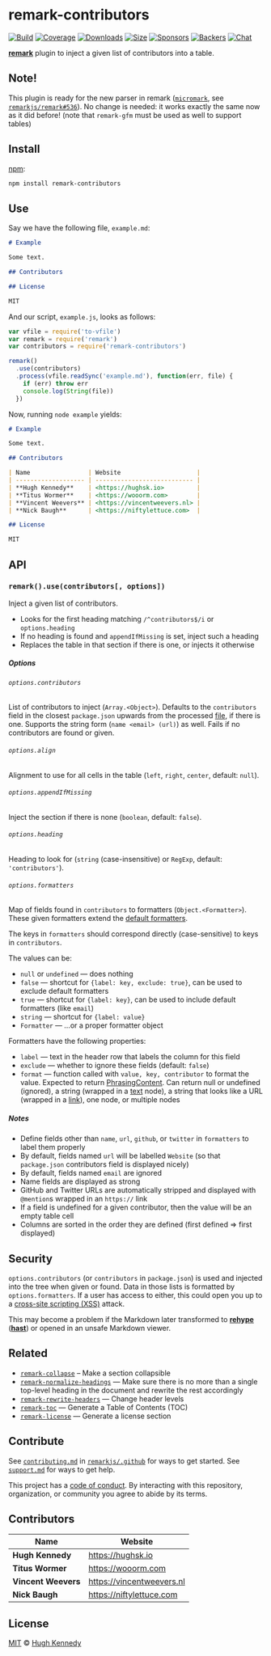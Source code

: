# remark-contributors

[![Build][build-badge]][build]
[![Coverage][coverage-badge]][coverage]
[![Downloads][downloads-badge]][downloads]
[![Size][size-badge]][size]
[![Sponsors][sponsors-badge]][collective]
[![Backers][backers-badge]][collective]
[![Chat][chat-badge]][chat]

[**remark**][remark] plugin to inject a given list of contributors into a table.

## Note!

This plugin is ready for the new parser in remark
([`micromark`](https://github.com/micromark/micromark),
see [`remarkjs/remark#536`](https://github.com/remarkjs/remark/pull/536)).
No change is needed: it works exactly the same now as it did before!
(note that `remark-gfm` must be used as well to support tables)

## Install

[npm][]:

```sh
npm install remark-contributors
```

## Use

Say we have the following file, `example.md`:

```markdown
# Example

Some text.

## Contributors

## License

MIT
```

And our script, `example.js`, looks as follows:

```js
var vfile = require('to-vfile')
var remark = require('remark')
var contributors = require('remark-contributors')

remark()
  .use(contributors)
  .process(vfile.readSync('example.md'), function(err, file) {
    if (err) throw err
    console.log(String(file))
  })
```

Now, running `node example` yields:

```markdown
# Example

Some text.

## Contributors

| Name                | Website                     |
| ------------------- | --------------------------- |
| **Hugh Kennedy**    | <https://hughsk.io>         |
| **Titus Wormer**    | <https://wooorm.com>        |
| **Vincent Weevers** | <https://vincentweevers.nl> |
| **Nick Baugh**      | <https://niftylettuce.com>  |

## License

MIT
```

## API

### `remark().use(contributors[, options])`

Inject a given list of contributors.

*   Looks for the first heading matching `/^contributors$/i` or `options.heading`
*   If no heading is found and `appendIfMissing` is set, inject such a heading
*   Replaces the table in that section if there is one, or injects it otherwise

##### Options

###### `options.contributors`

List of contributors to inject (`Array.<Object>`).
Defaults to the `contributors` field in the closest `package.json` upwards from
the processed [file][vfile], if there is one.
Supports the string form (`name <email> (url)`) as well.
Fails if no contributors are found or given.

###### `options.align`

Alignment to use for all cells in the table (`left`, `right`, `center`,
default: `null`).

###### `options.appendIfMissing`

Inject the section if there is none (`boolean`, default: `false`).

###### `options.heading`

Heading to look for (`string` (case-insensitive) or `RegExp`, default: `'contributors'`).

###### `options.formatters`

Map of fields found in `contributors` to formatters (`Object.<Formatter>`).
These given formatters extend the [default formatters][formatters].

The keys in `formatters` should correspond directly (case-sensitive) to keys in
`contributors`.

The values can be:

*   `null` or `undefined` — does nothing
*   `false` — shortcut for `{label: key, exclude: true}`, can be used to exclude
    default formatters
*   `true` — shortcut for `{label: key}`, can be used to include default
    formatters (like `email`)
*   `string` — shortcut for `{label: value}`
*   `Formatter` — …or a proper formatter object

Formatters have the following properties:

*   `label` — text in the header row that labels the column for this field
*   `exclude` — whether to ignore these fields (default: `false`)
*   `format` — function called with `value, key, contributor` to format
    the value.  Expected to return [PhrasingContent][].  Can return null or
    undefined (ignored), a string (wrapped in a [text][] node), a string that
    looks like a URL (wrapped in a [link][]), one node, or multiple nodes

##### Notes

*   Define fields other than `name`, `url`, `github`, or `twitter` in
    `formatters` to label them properly
*   By default, fields named `url` will be labelled `Website` (so that
    `package.json` contributors field is displayed nicely)
*   By default, fields named `email` are ignored
*   Name fields are displayed as strong
*   GitHub and Twitter URLs are automatically stripped and displayed with
    `@mention`s wrapped in an `https://` link
*   If a field is undefined for a given contributor, then the value will be an
    empty table cell
*   Columns are sorted in the order they are defined (first defined => first
    displayed)

## Security

`options.contributors` (or `contributors` in `package.json`) is used and
injected into the tree when given or found.
Data in those lists is formatted by `options.formatters`.
If a user has access to either, this could open you up to a
[cross-site scripting (XSS)][xss] attack.

This may become a problem if the Markdown later transformed to
[**rehype**][rehype] ([**hast**][hast]) or opened in an unsafe Markdown viewer.

## Related

*   [`remark-collapse`](https://github.com/Rokt33r/remark-collapse)
    – Make a section collapsible
*   [`remark-normalize-headings`](https://github.com/eush77/remark-normalize-headings)
    — Make sure there is no more than a single top-level heading in the document
    and rewrite the rest accordingly
*   [`remark-rewrite-headers`](https://github.com/strugee/remark-rewrite-headers)
    — Change header levels
*   [`remark-toc`](https://github.com/remarkjs/remark-toc)
    — Generate a Table of Contents (TOC)
*   [`remark-license`](https://github.com/remarkjs/remark-license)
    — Generate a license section

## Contribute

See [`contributing.md`][contributing] in [`remarkjs/.github`][health] for ways
to get started.
See [`support.md`][support] for ways to get help.

This project has a [code of conduct][coc].
By interacting with this repository, organization, or community you agree to
abide by its terms.

## Contributors

| Name                | Website                     |
| ------------------- | --------------------------- |
| **Hugh Kennedy**    | <https://hughsk.io>         |
| **Titus Wormer**    | <https://wooorm.com>        |
| **Vincent Weevers** | <https://vincentweevers.nl> |
| **Nick Baugh**      | <https://niftylettuce.com>  |

## License

[MIT][license] © [Hugh Kennedy][author]

<!-- Definitions -->

[build-badge]: https://github.com/remarkjs/remark-contributors/workflows/main/badge.svg

[build]: https://github.com/remarkjs/remark-contributors/actions

[coverage-badge]: https://img.shields.io/codecov/c/github/remarkjs/remark-contributors.svg

[coverage]: https://codecov.io/github/remarkjs/remark-contributors

[downloads-badge]: https://img.shields.io/npm/dm/remark-contributors.svg

[downloads]: https://www.npmjs.com/package/remark-contributors

[size-badge]: https://img.shields.io/bundlephobia/minzip/remark-contributors.svg

[size]: https://bundlephobia.com/result?p=remark-contributors

[sponsors-badge]: https://opencollective.com/unified/sponsors/badge.svg

[backers-badge]: https://opencollective.com/unified/backers/badge.svg

[collective]: https://opencollective.com/unified

[chat-badge]: https://img.shields.io/badge/chat-discussions-success.svg

[chat]: https://github.com/remarkjs/remark/discussions

[npm]: https://docs.npmjs.com/cli/install

[health]: https://github.com/remarkjs/.github

[contributing]: https://github.com/remarkjs/.github/blob/HEAD/contributing.md

[support]: https://github.com/remarkjs/.github/blob/HEAD/support.md

[coc]: https://github.com/remarkjs/.github/blob/HEAD/code-of-conduct.md

[license]: license

[author]: https://hughsk.io

[remark]: https://github.com/remarkjs/remark

[text]: https://github.com/syntax-tree/mdast#text

[link]: https://github.com/syntax-tree/mdast#link

[phrasingcontent]: https://github.com/syntax-tree/mdast/blob/HEAD/readme.md#phrasingcontent

[formatters]: formatters.js

[xss]: https://en.wikipedia.org/wiki/Cross-site_scripting

[rehype]: https://github.com/rehypejs/rehype

[hast]: https://github.com/syntax-tree/hast

[vfile]: https://github.com/vfile/vfile
